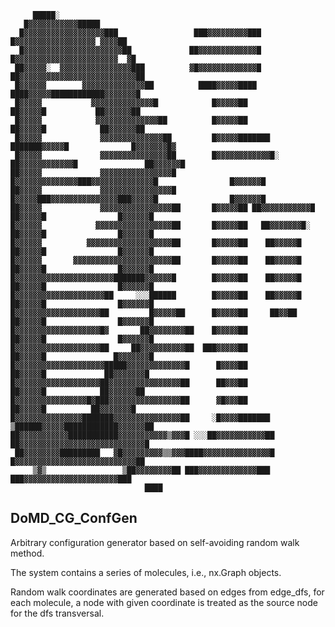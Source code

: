
         █████░                                                                                   
       █▓▓▓▓▓▓▓▓▓▓▓█████                                                                                
      █▓▓▓▓▓▓▓▓▓▓▓▓▓▓▓▓▓▓███                 ███▓▓▓▓▓▓▓▓▓███           █▓▓▓▓▓▓▓▓▓▓▓▓▓▓▓▓▓▓ ▓▓▓▓██  
      █▓▓▓▓▓▓▓▓▓▓▓▓▓▓▓▓▓▓▓▓▓▓██             ██▓▓▓▓▓▓▓▓▓▓▓▓▓█          █▓▓▓▓▓▓▓▓▓▓▓▓▓▓▓▓▓▓▓▓▓▓▓  ▓█  
     ██▓▓▓▓▓░  ▓▓▓▓▓▓▓▓▓▓▓▓▓▓▓▓███          ▓█▓▓▓▓▓▓▓▓▓▓▓▓▓█          ██▓▓▓▓▓▓▓▓▓▓▓▓▓▓▓▓▓▓▓▓▓▓▓▓▓▓██ 
     █▓▓▓▓▓▓        ▓▓▓▓▓▓▓▓▓▓▓▓▓▓██          ████▓▓▓▓▓████             ████▓▓▓▓▓████████████▓▓▓▓▓▓▓█  
     █▓▓▓▓▓           ▓▓▓▓▓▓▓▓▓▓▓▓▓▓█            █▓▓▓▓▓██                 ██▓▓▓▓▓█           ██▓▓▓▓▓▓██ 
     █▓▓▓▓▓            ▓▓▓▓▓▓▓▓▓▓▓▓▓▓██          █▓▓▓▓▓██                 ██▓▓▓▓▓█            ██▓▓▓▓▓▓██ 
     █▓▓▓▓▓             ▓▓▓▓▓▓▓▓▓▓▓▓▓▓██         █▓▓▓▓▓███████       ███████▓▓▓▓▓█              █▓▓▓▓▓▓▓█▓
     █▓▓▓▓▓             ▓▓▓▓▓▓▓▓▓▓▓▓▓▓▓██        █▓▓▓▓▓▓▓▓▓▓▓▓█░   ██▓▓▓▓▓▓▓▓▓▓▓▓█               ██▓▓▓▓▓▓█
    ██▓▓▓▓▓             ▓▓▓▓▓▓▓▓▓▓▓▓▓▓▓▓█        █▓▓▓▓▓▓▓▓▓▓▓▓▓▓███▓▓▓▓▓▓▓▓▓▓▓▓▓▓█                █▓▓▓▓▓▓█
    ██▓▓▓▓▓             ▓▓▓▓▓▓▓▓▓▓▓▓▓▓▓▓█        █▓▓▓▓▓███▓▓▓▓▓▓▓▓▓▓▓▓▓▓▓███▓▓▓▓▓█                █▓▓▓▓▓▓█
    ██▓▓▓▓▓             ▓▓▓▓▓▓▓▓▓▓▓▓▓▓▓▓██       █▓▓▓▓▓██ ██▓▓▓▓▓▓▓▓▓▓▓█  ██▓▓▓▓▓█                █▓▓▓▓▓▓█
    █▓▓▓▓▓▓            ▓▓▓▓▓▓▓▓▓▓▓▓▓▓▓▓▓██       █▓▓▓▓▓██   ██▓▓▓▓▓▓▓█░   ██▓▓▓▓▓█                █▓▓▓▓▓▓█
    █▓▓▓▓▓▓          ▓▓▓▓▓▓▓▓▓▓▓▓▓▓▓▓▓▓▓██       █▓▓▓▓▓██    ██▓▓▓▓▓█     ██▓▓▓▓▓█                █▓▓▓▓▓▓█
    █▓▓▓▓▓▓       ▓▓▓▓▓▓▓▓▓▓▓▓▓▓▓▓▓▓▓▓▓▓██       █▓▓▓▓▓██    ██▓▓▓▓▓█     ██▓▓▓▓▓█                █▓▓▓▓▓▓█
    █▓▓▓▓▓▓▓▓▓▓▓▓▓▓▓▓▓▓▓▓▓▓███████▓▓▓▓▓▓█        █▓▓▓▓▓██    ██▓▓▓▓▓█     ██▓▓▓▓▓█                █▓▓▓▓▓▓█
    █▓▓▓▓▓▓▓▓▓▓▓▓▓▓▓▓▓▓▓▓██     ░░░██████        █▓▓▓▓▓██    ██▓▓▓▓▓█     ██▓▓▓▓▓█                █▓▓▓▓▓▓█
    █▓▓▓▓▓▓▓▓▓▓▓▓▓▓▓▓▓▓▓██         █▓▓▓▓▓██      █▓▓▓▓▓██     ██▓▓██      ██▓▓▓▓▓█                █▓▓▓▓▓▓█
    █▓▓▓▓▓▓▓▓▓▓▓▓▓▓▓▓▓▓▓█▓       ██▓▓▓▓▓▓▓▓██    █▓▓▓▓▓██                 ██▓▓▓▓▓█                █▓▓▓▓▓▓█
    █▓▓▓▓▓▓▓▓▓▓▓▓▓▓▓▓▓▓▓██     ██▓▓▓▓▓▓▓▓▓▓██  ███▓▓▓▓▓██                 ██▓▓▓▓▓█               █▓▓▓▓▓▓▓█
    █▓▓▓▓▓▓▓▓▓▓▓▓▓▓▓▓▓▓▓▓█████▓▓▓▓▓▓▓▓▓▓▓▓▓█      █▓▓▓▓██                 ██▓▓▓▓▓█             ██▓▓▓▓▓▓▓█
    █▓▓▓▓▓▓▓▓▓▓▓▓▓▓▓▓▓▓▓██▓▓▓▓▓▓▓▓▓▓▓▓▓▓▓▓██      ██▓▓▓██                 ██▓▓▓▓▓█            ██▓▓▓▓▓▓██ 
    █▓▓▓▓▓▓▓▓▓▓▓▓▓▓▓▓█▓███▓▓▓▓▓▓▓▓▓▓▓▓▓▓▓▓██      ▓█▓▓▓██                 ██▓▓▓▓▓█          ██▓▓▓▓▓▓▓█   
    █▓▓▓▓▓▓▓▓▓▓▓▓▓▓▓███████▓▓▓▓▓▓▓▓▓▓▓▓▓▓▓██     ░█▓▓▓▓███████       ▒██████▓▓▓▓▓████████████▓▓▓▓▓▓██   
    ██▓▓▓▓▓▓▓▓▓▓▓███████████▓▓▓▓▓▓▓▓▓▓▓▒▓▓▓█ ░░░██▓▓▓▓▓▓▓▓▓▓▓██     ██▓▓▓▓▓▓▓▓▓▓▓▓▓▓▓▓▓▓▓▓▓▓▓▓▓▓▓▓█    
     ██▓▓▓▓▓▓▓▓█████████   ▓█▓▓▓▓▓▓▓▓▓▒▒▓▓▓████▓▓▓▓▓▓▓▓▓▓▓▓▓▓▓█     █▓▓▓▓▓▓▓▓▓▓▓▓▓▓▓▓▓▓▓▓▓▓▓▓▓▓▓██    
         ▒▓▒                 ▒██▓▓▓▓▓▓▓▓██ ███▓▓▓▓▓▓▓▓▓▓▓▓▓███       ███▓▓▓▓▓▓▓▓▓▓▓▓▓▓▓▓▓▓▓▓▓███     
                                  ████                                                       


## DoMD_CG_ConfGen
Arbitrary configuration generator based on self-avoiding random walk method.

The system contains a series of molecules, i.e., nx.Graph objects.

Random walk coordinates are generated based on edges from edge_dfs, for each molecule,
a node with given coordinate is treated as the source node for the dfs transversal.
